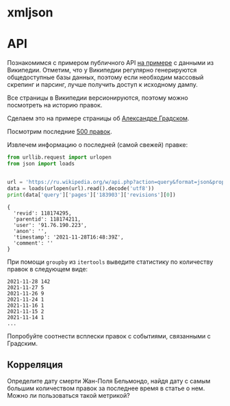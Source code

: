 # xmljson


# API

Познакомимся с примером публичного API [на примере](https://www.mediawiki.org/wiki/API:Main_page) с данными из Википедии. Отметим, что у Википедии регулярно генерируются общедоступные базы данных, поэтому если необходим массовый скрепинг и парсинг, лучше получить доступ к исходному дампу.

Все страницы в Википедии версионируются, поэтому можно посмотреть на историю правок. 

Сделаем это на примере страницы об [Александре Градском](https://ru.wikipedia.org/wiki/%D0%93%D1%80%D0%B0%D0%B4%D1%81%D0%BA%D0%B8%D0%B9,_%D0%90%D0%BB%D0%B5%D0%BA%D1%81%D0%B0%D0%BD%D0%B4%D1%80_%D0%91%D0%BE%D1%80%D0%B8%D1%81%D0%BE%D0%B2%D0%B8%D1%87).

Посмотрим последние [500 правок](https://ru.wikipedia.org/w/api.php?action=query&format=json&prop=revisions&rvlimit=500&titles=%D0%93%D1%80%D0%B0%D0%B4%D1%81%D0%BA%D0%B8%D0%B9,_%D0%90%D0%BB%D0%B5%D0%BA%D1%81%D0%B0%D0%BD%D0%B4%D1%80_%D0%91%D0%BE%D1%80%D0%B8%D1%81%D0%BE%D0%B2%D0%B8%D1%87).

Извлечем информацию о последней (самой свежей) правке:

```python
from urllib.request import urlopen
from json import loads


url = 'https://ru.wikipedia.org/w/api.php?action=query&format=json&prop=revisions&rvlimit=500&titles=%D0%93%D1%80%D0%B0%D0%B4%D1%81%D0%BA%D0%B8%D0%B9,_%D0%90%D0%BB%D0%B5%D0%BA%D1%81%D0%B0%D0%BD%D0%B4%D1%80_%D0%91%D0%BE%D1%80%D0%B8%D1%81%D0%BE%D0%B2%D0%B8%D1%87'
data = loads(urlopen(url).read().decode('utf8'))
print(data['query']['pages']['183903']['revisions'][0])

```

```
{
  'revid': 118174295, 
  'parentid': 118174211,
  'user': '91.76.190.223',
  'anon': '', 
  'timestamp': '2021-11-28T16:48:39Z', 
  'comment': ''
}
```

При помощи `groupby` из `itertools` выведите статистику по количеству правок в следующем виде:
```
2021-11-28 142
2021-11-27 5
2021-11-26 9
2021-11-24 1
2021-11-16 1
2021-11-15 2
2021-11-14 1
...
```

Попробуйте соотнести всплески правок с событиями, связанными с Градским.

## Корреляция

Определите дату смерти Жан-Поля Бельмондо, найдя дату с самым большим количеством правок за последнее время в статье о нем. Можно ли пользоваться такой метрикой?
